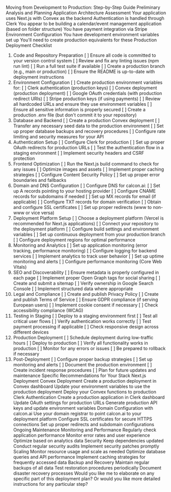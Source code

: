 Moving from Development to Production: Step-by-Step Guide
Preliminary Analysis and Planning
Application Architecture Assessment
Your application uses Next.js with Convex as the backend
Authentication is handled through Clerk
You appear to be building a calendar/event management application (based on folder structure)
You have payment integration via Stripe
Environment Configuration
You have development environment variables set up
You'll need to create production equivalents for these
Production Deployment Checklist
1. Code and Repository Preparation
[ ] Ensure all code is committed to your version control system
[ ] Review and fix any linting issues (npm run lint)
[ ] Run a full test suite if available
[ ] Create a production branch (e.g., main or production)
[ ] Ensure the README is up-to-date with deployment instructions
2. Environment Configuration
[ ] Create production environment variables for:
[ ] Clerk authentication (production keys)
[ ] Convex deployment (production deployment)
[ ] Google OAuth credentials (with production redirect URIs)
[ ] Stripe production keys (if using payments)
[ ] Review all hardcoded URLs and ensure they use environment variables
[ ] Ensure all sensitive information is properly secured
[ ] Create a production .env file (but don't commit it to your repository)
3. Database and Backend
[ ] Create a production Convex deployment
[ ] Transfer any necessary seed data to the production environment
[ ] Set up proper database backups and recovery procedures
[ ] Configure rate limiting and security measures for your API
4. Authentication Setup
[ ] Configure Clerk for production
[ ] Set up proper OAuth redirects for production URLs
[ ] Test the authentication flow in a staging environment
[ ] Implement security headers and CSRF protection
5. Frontend Optimization
[ ] Run the Next.js build command to check for any issues
[ ] Optimize images and assets
[ ] Implement proper caching strategies
[ ] Configure Content Security Policy
[ ] Set up proper error boundaries and fallbacks
6. Domain and DNS Configuration
[ ] Configure DNS for calcon.ai:
[ ] Set up A records pointing to your hosting provider
[ ] Configure CNAME records for subdomains if needed
[ ] Set up MX records for email (if applicable)
[ ] Configure TXT records for domain verification
[ ] Obtain and configure SSL certificates
[ ] Set up proper redirects (www to non-www or vice versa)
7. Deployment Platform Setup
[ ] Choose a deployment platform (Vercel is recommended for Next.js applications)
[ ] Connect your repository to the deployment platform
[ ] Configure build settings and environment variables
[ ] Set up continuous deployment from your production branch
[ ] Configure deployment regions for optimal performance
8. Monitoring and Analytics
[ ] Set up application monitoring (error tracking, performance monitoring)
[ ] Configure logging for backend services
[ ] Implement analytics to track user behavior
[ ] Set up uptime monitoring and alerts
[ ] Configure performance monitoring (Core Web Vitals)
9. SEO and Discoverability
[ ] Ensure metadata is properly configured in each page
[ ] Implement proper Open Graph tags for social sharing
[ ] Create and submit a sitemap
[ ] Verify ownership in Google Search Console
[ ] Implement structured data where appropriate
10. Legal and Compliance
[ ] Create and publish Privacy Policy
[ ] Create and publish Terms of Service
[ ] Ensure GDPR compliance (if serving European users)
[ ] Implement cookie consent if necessary
[ ] Check accessibility compliance (WCAG)
11. Testing in Staging
[ ] Deploy to a staging environment first
[ ] Test all critical user flows
[ ] Verify authentication works correctly
[ ] Test payment processing if applicable
[ ] Check responsive design across different devices
12. Production Deployment
[ ] Schedule deployment during low-traffic hours
[ ] Deploy to production
[ ] Verify all functionality works in production
[ ] Monitor for any errors or issues
[ ] Be prepared to rollback if necessary
13. Post-Deployment
[ ] Configure proper backup strategies
[ ] Set up monitoring and alerts
[ ] Document the production environment
[ ] Create incident response procedures
[ ] Plan for future updates and maintenance
Specific Recommendations for Your Stack
Next.js Deployment
Convex Deployment
Create a production deployment in Convex dashboard
Update your environment variables to use the production deployment
Deploy your Convex functions to production
Clerk Authentication
Create a production application in Clerk dashboard
Update OAuth settings for production URLs
Generate production API keys and update environment variables
Domain Configuration with calcon.ai
Use your domain registrar to point calcon.ai to your deployment platform
Configure SSL certificates for secure HTTPS connections
Set up proper redirects and subdomain configurations
Ongoing Maintenance
Monitoring and Performance
Regularly check application performance
Monitor error rates and user experience
Optimize based on analytics data
Security
Keep dependencies updated
Conduct regular security audits
Implement security patches promptly
Scaling
Monitor resource usage and scale as needed
Optimize database queries and API performance
Implement caching strategies for frequently accessed data
Backup and Recovery
Maintain regular backups of all data
Test restoration procedures periodically
Document disaster recovery processes
Would you like me to elaborate on any specific part of this deployment plan? Or would you like more detailed instructions for any particular step?